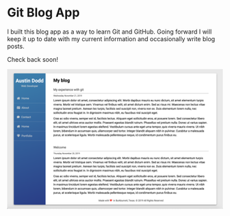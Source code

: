 # Git Blog App

I built this blog app as a way to learn Git and GitHub. Going forward I will keep it up to date with my current information and occasionally write blog posts.

Check back soon!

<img src="screenshot.png" alt="Blow Screenshot">